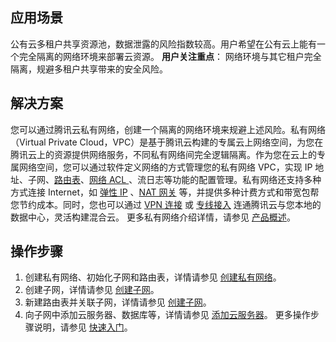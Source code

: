 ## 应用场景
公有云多租户共享资源池，数据泄露的风险指数较高。用户希望在公有云上能有一个完全隔离的网络环境来部署云资源。
**用户关注重点**：
网络环境与其它租户完全隔离，规避多租户共享带来的安全风险。

## 解决方案
您可以通过腾讯云私有网络，创建一个隔离的网络环境来规避上述风险。私有网络（Virtual Private Cloud，VPC）是基于腾讯云构建的专属云上网络空间，为您在腾讯云上的资源提供网络服务，不同私有网络间完全逻辑隔离。作为您在云上的专属网络空间，您可以通过软件定义网络的方式管理您的私有网络 VPC，实现 IP 地址、子网、[路由表](https://cloud.tencent.com/document/product/215/4954)、[网络 ACL ](https://cloud.tencent.com/doc/product/215/5132)、流日志等功能的配置管理。私有网络还支持多种方式连接 Internet，如 [弹性 IP](https://cloud.tencent.com/document/product/215/11143) 、[NAT 网关](https://cloud.tencent.com/document/product/552) 等，并提供多种计费方式和带宽包帮您节约成本。同时，您也可以通过 [VPN 连接](https://cloud.tencent.com/document/product/554) 或 [专线接入](https://cloud.tencent.com/document/product/216) 连通腾讯云与您本地的数据中心，灵活构建混合云。
更多私有网络介绍详情，请参见 [产品概述](https://cloud.tencent.com/document/product/215/535)。

## 操作步骤
1. 创建私有网络、初始化子网和路由表，详情请参见 [创建私有网络](https://cloud.tencent.com/document/product/215/8113)。
2. 创建子网，详情请参见 [创建子网](https://cloud.tencent.com/document/product/215/8114)。
3. 新建路由表并关联子网，详情请参见 [创建子网](https://cloud.tencent.com/document/product/215/8115)。
4. 向子网中添加云服务器、数据库等，详情请参见 [添加云服务器](https://cloud.tencent.com/document/product/215/8116)。
更多操作步骤说明，请参见 [快速入门](https://cloud.tencent.com/document/product/215/8119)。

